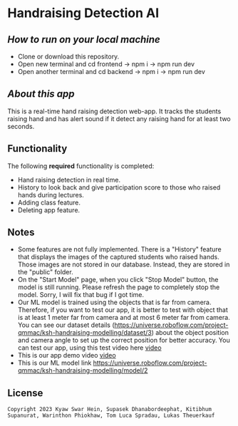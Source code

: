 # Handraising Detection AI

## *How to run on your local machine*

- Clone or download this repository.
- Open new terminal and cd frontend -> npm i -> npm run dev
- Open another terminal and cd backend -> npm i -> npm run dev

## *About this app*

This is a real-time hand raising detection web-app. It tracks the students raising hand and has alert sound if it detect any raising hand for at least two seconds.

## Functionality

The following **required** functionality is completed:

* Hand raising detection in real time.
* History to look back and give participation score to those who raised hands during lectures.
* Adding class feature.
* Deleting app feature.

## Notes
- Some features are not fully implemented. There is a "History" feature that displays the images of the captured students who raised hands. Those images are not stored in our database. Instead, they are stored in the "public" folder.
- On the "Start Model" page, when you click "Stop Model" button, the model is still running. Please refresh the page to completely stop the model. Sorry, I will fix that bug if I got time.
- Our ML model is trained using the objects that is far from camera. Therefore, if you want to test our app, it is better to test with object that is at least 1 meter far from camera and at most 6 meter far from camera. You can see our dataset details (https://universe.roboflow.com/project-qmmac/ksh-handraising-modelling/dataset/3) about the object position and camera angle to set up the correct position for better accuracy. You can test our app, using this test video here [video](https://youtu.be/afrYvmiR9OY?feature=shared)
- This is our app demo video [video](https://youtu.be/UIZwZPt22dI?feature=shared)
- This is our ML model link https://universe.roboflow.com/project-qmmac/ksh-handraising-modelling/model/2


## License

    Copyright 2023 Kyaw Swar Hein, Supasek Dhanabordeephat, Kitibhum Supanurat, Warinthon Phiokhaw, Tom Luca Spradau, Lukas Theuerkauf
